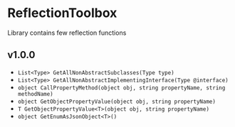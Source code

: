 ﻿# ReflectionToolbox

Library contains few reflection functions

## v1.0.0
* `List<Type> GetAllNonAbstractSubclasses(Type type)`
* `List<Type> GetAllNonAbstractImplementingInterface(Type @interface)`
* `object CallPropertyMethod(object obj, string propertyName, string methodName)`
* `object GetObjectPropertyValue(object obj, string propertyName)`
* `T GetObjectPropertyValue<T>(object obj, string propertyName)`
* `object GetEnumAsJsonObject<T>()`
